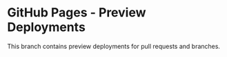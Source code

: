 # GitHub Pages - Preview Deployments

This branch contains preview deployments for pull requests and branches.
